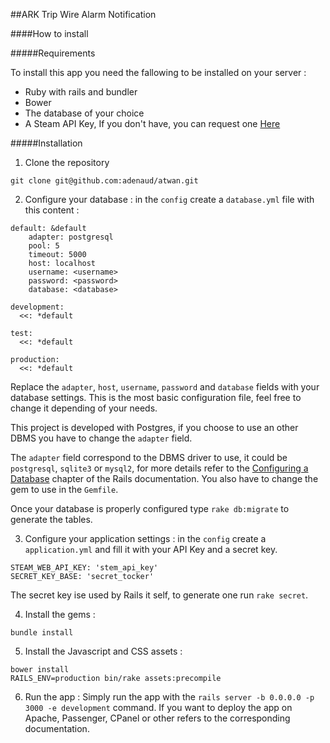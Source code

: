 ##ARK Trip Wire Alarm Notification


####How to install

#####Requirements

To install this app you need the fallowing to be installed on your server :
* Ruby with rails and bundler
* Bower
* The database of your choice 
* A Steam API Key, If you don't have, you can request one  [Here](https://steamcommunity.com/dev/apikey)

#####Installation


1) Clone the repository


```
git clone git@github.com:adenaud/atwan.git
```

2) Configure your database : in the ```config```  create a ```database.yml``` file with this content :

```
default: &default
    adapter: postgresql
    pool: 5
    timeout: 5000
    host: localhost
    username: <username>
    password: <password>
    database: <database>
    
development:
  <<: *default

test:
  <<: *default

production:
  <<: *default
```

Replace the ```adapter```, ```host```, ```username```, ```password``` and ```database``` fields with your database settings.
This is the most basic configuration file, feel free to change it depending of your needs. 

This project is developed with Postgres, if you choose to use an other DBMS you have to change the ```adapter``` field.

The ```adapter``` field correspond to the DBMS driver to use, it could be  ```postgresql```, ```sqlite3``` or ```mysql2```, for more details refer to the [Configuring a Database](http://edgeguides.rubyonrails.org/configuring.html#configuring-a-database) chapter of the Rails documentation.
You also have to change the gem to use in the ```Gemfile```.

Once your database is properly configured type ```rake db:migrate``` to generate the tables.

3) Configure your application settings : in the ```config```  create a ```application.yml``` and fill it with your API Key and a secret key.

```
STEAM_WEB_API_KEY: 'stem_api_key'
SECRET_KEY_BASE: 'secret_tocker'
```
The secret key ise used by Rails it self, to generate one run ```rake secret```.

4) Install the gems :

```
bundle install
```

5) Install the Javascript and CSS assets :

```
bower install
RAILS_ENV=production bin/rake assets:precompile
```

6) Run the app :
Simply run the app with the ```rails server -b 0.0.0.0 -p 3000 -e development``` command.
If you want to deploy the app on Apache, Passenger, CPanel or other refers to the corresponding documentation.




